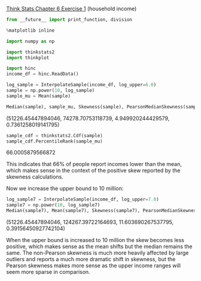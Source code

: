 [Think Stats Chapter 6 Exercise 1](http://greenteapress.com/thinkstats2/html/thinkstats2007.html#toc60) (household income)

```python
from __future__ import print_function, division

%matplotlib inline

import numpy as np

import thinkstats2
import thinkplot

import hinc
income_df = hinc.ReadData()

log_sample = InterpolateSample(income_df, log_upper=6.0)
sample = np.power(10, log_sample)
sample_mu = Mean(sample)

Median(sample), sample_mu, Skewness(sample), PearsonMedianSkewness(sample)
```
(51226.45447894046, 74278.70753118739, 4.949920244429579, 0.7361258019141795)
```python
sample_cdf = thinkstats2.Cdf(sample)
sample_cdf.PercentileRank(sample_mu)
```
66.0005879566872

This indicates that 66% of people report incomes lower than the mean, which makes sense in the context of the positive skew reported by the skewness calculations.  

Now we increase the upper bound to 10 million:
```python
log_sample7 = InterpolateSample(income_df, log_upper=7.0)
sample7 = np.power(10, log_sample7)
Median(sample7), Mean(sample7), Skewness(sample7), PearsonMedianSkewness(sample7)
```
(51226.45447894046, 124267.39722164693, 11.603690267537795, 0.39156450927742104)

When the upper bound is increased to 10 million the skew becomes less positive, which makes sense as the mean shifts but the median remains the same.  The non-Pearson skewness is much more heavily affected by large outliers and reports a much more dramatic shift in skewness, but the Pearson skewness makes more sense as the upper income ranges will seem more sparse in comparison.
